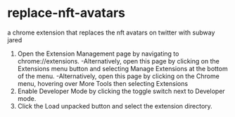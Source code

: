 # replace-nft-avatars
a chrome extension that replaces the nft avatars on twitter with subway jared

1. Open the Extension Management page by navigating to chrome://extensions.
  -Alternatively, open this page by clicking on the Extensions menu button and selecting Manage Extensions at the bottom of the menu.
  -Alternatively, open this page by clicking on the Chrome menu, hovering over More Tools then selecting Extensions
2. Enable Developer Mode by clicking the toggle switch next to Developer mode.
3. Click the Load unpacked button and select the extension directory.
